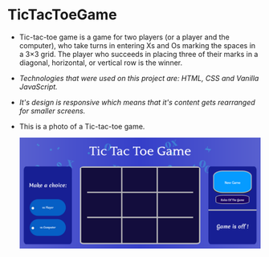 # TicTacToeGame

* Tic-tac-toe game is a game for two players (or a player and the computer), who take turns in entering Xs and Os marking the spaces in a 3×3 grid. The player who succeeds in placing three of their marks in a diagonal, horizontal, or vertical row is the winner.

* _Technologies that were used on this project are: HTML, CSS and Vanilla JavaScript._

* _It's design is responsive which means that it's content gets rearranged for smaller screens._

* This is a photo of a Tic-tac-toe game.

 
   ![photoOfATicTacToeGame](TicTacToeGame.png)